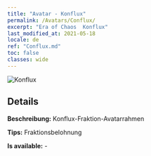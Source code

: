 ```yaml
---
title: "Avatar - Konflux"
permalink: /Avatars/Conflux/
excerpt: "Era of Chaos  Konflux"
last_modified_at: 2021-05-18
locale: de
ref: "Conflux.md"
toc: false
classes: wide
---
```

 ![Konflux](/images/a/avatarFrame_44.png)

## Details

 **Beschreibung:** Konflux-Fraktion-Avatarrahmen 

 **Tips:** Fraktionsbelohnung 

 **Is available:**  - 

